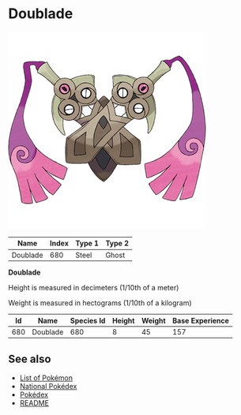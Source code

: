 # Doublade


![Doublade](images/680.png)

| **Name** | **Index** | **Type 1** | **Type 2** |
|----|----|----|----|
| Doublade | 680 | Steel | Ghost  |

**Doublade** 


Height is measured in decimeters (1/10th of a meter)

Weight is measured in hectograms (1/10th of a kilogram)

| **Id** | **Name** | **Species Id** | **Height** | **Weight** | **Base Experience** |
|--------|----------|----------------|------------|------------|---------------------|
| 680 | Doublade | 680 | 8 | 45 | 157 |


## See also

- [List of Pokémon](../pokemon.md)
- [National Pokédex](../national_pokedex.md)
- [Pokédex](../pokedex.md)
- [README](../README.md)
